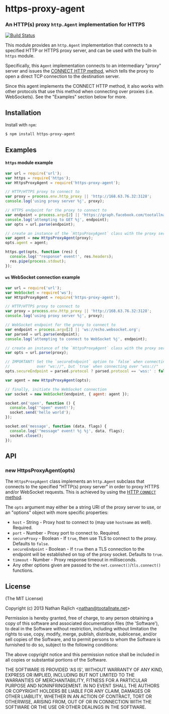 https-proxy-agent
================
### An HTTP(s) proxy `http.Agent` implementation for HTTPS
[![Build Status](https://travis-ci.org/TooTallNate/node-https-proxy-agent.png?branch=master)](https://travis-ci.org/TooTallNate/node-https-proxy-agent)

This module provides an `http.Agent` implementation that connects to a specified
HTTP or HTTPS proxy server, and can be used with the built-in `https` module.

Specifically, this `Agent` implementation connects to an intermediary "proxy"
server and issues the [CONNECT HTTP method][CONNECT], which tells the proxy to
open a direct TCP connection to the destination server.

Since this agent implements the CONNECT HTTP method, it also works with other
protocols that use this method when connecting over proxies (i.e. WebSockets).
See the "Examples" section below for more.


Installation
------------

Install with `npm`:

``` bash
$ npm install https-proxy-agent
```


Examples
--------

#### `https` module example

``` js
var url = require('url');
var https = require('https');
var HttpsProxyAgent = require('https-proxy-agent');

// HTTP/HTTPS proxy to connect to
var proxy = process.env.http_proxy || 'http://168.63.76.32:3128';
console.log('using proxy server %j', proxy);

// HTTPS endpoint for the proxy to connect to
var endpoint = process.argv[2] || 'https://graph.facebook.com/tootallnate';
console.log('attempting to GET %j', endpoint);
var opts = url.parse(endpoint);

// create an instance of the `HttpsProxyAgent` class with the proxy server information
var agent = new HttpsProxyAgent(proxy);
opts.agent = agent;

https.get(opts, function (res) {
  console.log('"response" event!', res.headers);
  res.pipe(process.stdout);
});
```

#### `ws` WebSocket connection example

``` js
var url = require('url');
var WebSocket = require('ws');
var HttpsProxyAgent = require('https-proxy-agent');

// HTTP/HTTPS proxy to connect to
var proxy = process.env.http_proxy || 'http://168.63.76.32:3128';
console.log('using proxy server %j', proxy);

// WebSocket endpoint for the proxy to connect to
var endpoint = process.argv[2] || 'ws://echo.websocket.org';
var parsed = url.parse(endpoint);
console.log('attempting to connect to WebSocket %j', endpoint);

// create an instance of the `HttpsProxyAgent` class with the proxy server information
var opts = url.parse(proxy);

// IMPORTANT! Set the `secureEndpoint` option to `false` when connecting
//            over "ws://", but `true` when connecting over "wss://"
opts.secureEndpoint = parsed.protocol ? parsed.protocol == 'wss:' : false;

var agent = new HttpsProxyAgent(opts);

// finally, initiate the WebSocket connection
var socket = new WebSocket(endpoint, { agent: agent });

socket.on('open', function () {
  console.log('"open" event!');
  socket.send('hello world');
});

socket.on('message', function (data, flags) {
  console.log('"message" event! %j %j', data, flags);
  socket.close();
});
```

API
---

### new HttpsProxyAgent(opts)

The `HttpsProxyAgent` class implements an `http.Agent` subclass that connects
to the specified "HTTP(s) proxy server" in order to proxy HTTPS and/or WebSocket
requests. This is achieved by using the [HTTP `CONNECT` method][CONNECT].

The `opts` argument may either be a string URI of the proxy server to use, or an
"options" object with more specific properties:

  * `host` - String - Proxy host to connect to (may use `hostname` as well). Required.
  * `port` - Number - Proxy port to connect to. Required.
  * `secureProxy` - Boolean - If `true`, then use TLS to connect to the proxy. Defaults to `false`.
  * `secureEndpoint` - Boolean - If `true` then a TLS connection to the endpoint will be established on top of the proxy socket. Defaults to `true`.
  * `timeout` - Number - Proxy response timeout in milliseconds.
  * Any other options given are passed to the `net.connect()`/`tls.connect()` functions.


License
-------

(The MIT License)

Copyright (c) 2013 Nathan Rajlich &lt;nathan@tootallnate.net&gt;

Permission is hereby granted, free of charge, to any person obtaining
a copy of this software and associated documentation files (the
'Software'), to deal in the Software without restriction, including
without limitation the rights to use, copy, modify, merge, publish,
distribute, sublicense, and/or sell copies of the Software, and to
permit persons to whom the Software is furnished to do so, subject to
the following conditions:

The above copyright notice and this permission notice shall be
included in all copies or substantial portions of the Software.

THE SOFTWARE IS PROVIDED 'AS IS', WITHOUT WARRANTY OF ANY KIND,
EXPRESS OR IMPLIED, INCLUDING BUT NOT LIMITED TO THE WARRANTIES OF
MERCHANTABILITY, FITNESS FOR A PARTICULAR PURPOSE AND NONINFRINGEMENT.
IN NO EVENT SHALL THE AUTHORS OR COPYRIGHT HOLDERS BE LIABLE FOR ANY
CLAIM, DAMAGES OR OTHER LIABILITY, WHETHER IN AN ACTION OF CONTRACT,
TORT OR OTHERWISE, ARISING FROM, OUT OF OR IN CONNECTION WITH THE
SOFTWARE OR THE USE OR OTHER DEALINGS IN THE SOFTWARE.

[CONNECT]: http://en.wikipedia.org/wiki/HTTP_tunnel#HTTP_CONNECT_Tunneling
